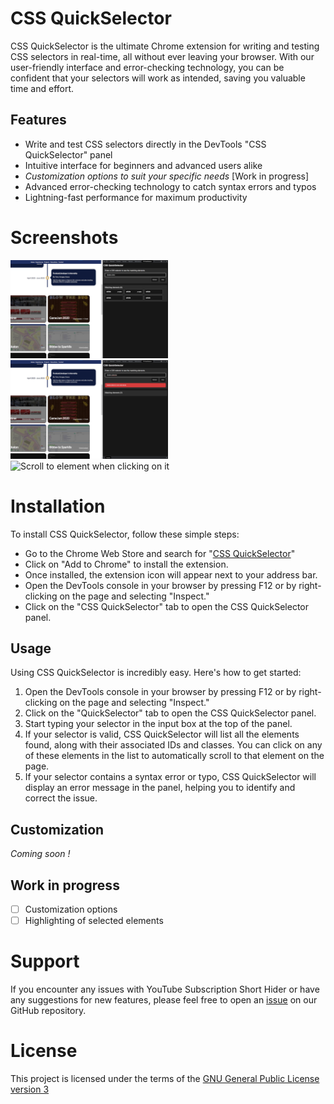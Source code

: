 # CSS QuickSelector
CSS QuickSelector is the ultimate Chrome extension for writing and testing CSS selectors in real-time, all without ever leaving your browser. With our user-friendly interface and error-checking technology, you can be confident that your selectors will work as intended, saving you valuable time and effort.

## Features
- Write and test CSS selectors directly in the DevTools "CSS QuickSelector" panel
- Intuitive interface for beginners and advanced users alike
- *Customization options to suit your specific needs* [Work in progress]
- Advanced error-checking technology to catch syntax errors and typos
- Lightning-fast performance for maximum productivity

# Screenshots
<img src="images/demo/no-error.png" width="50%" alt="Simple search with no error">
<img src="images/demo/error.png" width="50%" alt="Simple search with error">
<img src="images/demo/ScrollToElement.gif" width="50%" alt="Scroll to element when clicking on it">

# Installation
To install CSS QuickSelector, follow these simple steps:

- Go to the Chrome Web Store and search for "[CSS QuickSelector](https://chrome.google.com/webstore/detail/??)"
- Click on "Add to Chrome" to install the extension.
- Once installed, the extension icon will appear next to your address bar.
- Open the DevTools console in your browser by pressing F12 or by right-clicking on the page and selecting "Inspect."
- Click on the "CSS QuickSelector" tab to open the CSS QuickSelector panel.

## Usage
Using CSS QuickSelector is incredibly easy. Here's how to get started:

1. Open the DevTools console in your browser by pressing F12 or by right-clicking on the page and selecting "Inspect."
2. Click on the "QuickSelector" tab to open the CSS QuickSelector panel.
3. Start typing your selector in the input box at the top of the panel.
4. If your selector is valid, CSS QuickSelector will list all the elements found, along with their associated IDs and classes. You can click on any of these elements in the list to automatically scroll to that element on the page.
5. If your selector contains a syntax error or typo, CSS QuickSelector will display an error message in the panel, helping you to identify and correct the issue.

## Customization
*Coming soon !*

## Work in progress
- [ ] Customization options
- [ ] Highlighting of selected elements

# Support
If you encounter any issues with YouTube Subscription Short Hider or have any suggestions for new features, please feel free to open an [issue](https://github.com/pH0xe/CSS-QuickSelector/issues) on our GitHub repository.

# License
This project is licensed under the terms of the [GNU General Public License version 3](https://opensource.org/license/gpl-3-0/)